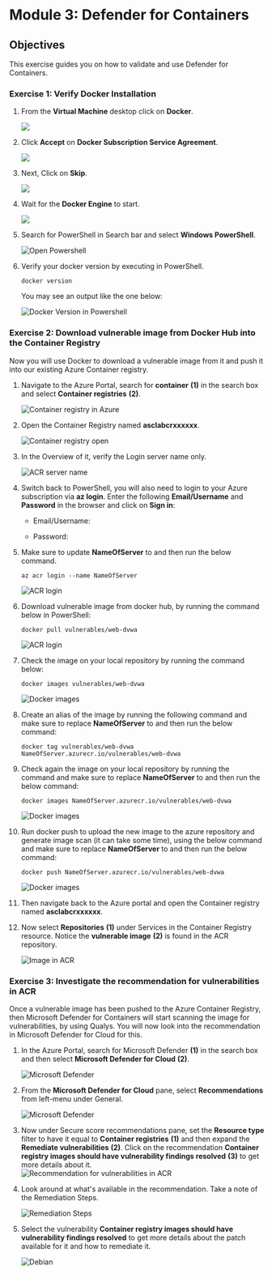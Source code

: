 # Module 3:   Defender for Containers

## Objectives
This exercise guides you on how to validate and use Defender for Containers.

### Exercise 1: Verify Docker Installation

1. From the **Virtual Machine** desktop click on **Docker**.
 
    ![](images/m2-img1.png)

2. Click **Accept** on **Docker Subscription Service Agreement**.

    ![](images/m2-img2.png)

3. Next, Click on **Skip**.

    ![](images/m2-img3.png)

4. Wait for the **Docker Engine** to start. 

    ![](images/m2-img4.png)
    
5. Search for PowerShell in Search bar and select **Windows PowerShell**.

   ![Open Powershell](images/open-powershell.png)

6. Verify your docker version by executing in PowerShell. 

   ```
   docker version
   ```

   You may see an output like the one below:

   ![Docker Version in Powershell](images/docker-version.png)


### Exercise 2: Download vulnerable image from Docker Hub into the Container Registry

Now you will use Docker to download a vulnerable image from it and push it into our existing Azure Container registry.

1. Navigate to the Azure Portal, search for **container** **(1)** in the search box and select **Container registries** **(2)**.

   ![Container registry in Azure](images/serach-cr.png)

2. Open the Container Registry named **asclabcrxxxxxx**.

   ![Container registry open](images/select-cr.png)

3. In the Overview of it, verify the Login server name only. 

   ![ACR server name](images/copy-crname.png)

4.	Switch back to PowerShell, you will also need to login to your Azure subscription via **az login**. Enter the following **Email/Username** and **Password** in the browser and click on **Sign in**:

      * Email/Username: **<inject key="AzureAdUserEmail" enableCopy="true"/>** 

      * Password: **<inject key="AzureAdUserPassword" enableCopy="true"/>**

5. Make sure to update **NameOfServer** to **<inject key="Container registry" enableCopy="true"/>** and then run the below command.
   
   ```
   az acr login --name NameOfServer
   ```
 
   ![ACR login](images/acr-login.png)

6. Download vulnerable image from docker hub, by running the command below in PowerShell:

   ```
   docker pull vulnerables/web-dvwa
   ```

   ![ACR login](images/docker-pull1.png)

7. Check the image on your local repository by running the command below:

   ```
   docker images vulnerables/web-dvwa
   ```

   ![Docker images](images/docker-pull2.png)

8. Create an alias of the image by running the following command and make sure to replace **NameOfServer** to **<inject key="Container registry" enableCopy="true"/>** and then run the below command:

   ```
   docker tag vulnerables/web-dvwa NameOfServer.azurecr.io/vulnerables/web-dvwa
   ```

9. Check again the image on your local repository by running the command and make sure to replace **NameOfServer** to **<inject key="Container registry" enableCopy="true"/>** and then run the below command:

   ```
   docker images NameOfServer.azurecr.io/vulnerables/web-dvwa
   ```

   ![Docker images](images/docker-image.png)


10. Run docker push to upload the new image to the azure repository and generate image scan (it can take some time), using the below command and make sure to replace **NameOfServer** to **<inject key="Container registry" enableCopy="true"/>** and then run the below command:

    ```
    docker push NameOfServer.azurecr.io/vulnerables/web-dvwa
    ```

    ![Docker images](images/docker-push.png)

11. Then navigate back to the Azure portal and open the Container registry named **asclabcrxxxxxx**.

12. Now select **Repositories** **(1)** under Services in the **<inject key="Container registry" enableCopy="false"/>** Container Registry resource. Notice the **vulnerable image** **(2)** is found in the ACR repository.

    ![Image in ACR](images/cr-repos.png)

### Exercise 3: Investigate the recommendation for vulnerabilities in ACR

Once a vulnerable image has been pushed to the Azure Container Registry, then Microsoft Defender for Containers will start scanning the image for vulnerabilities, by using Qualys. You will now look into the recommendation in Microsoft Defender for Cloud for this. 
 
1. In the Azure Portal, search for Microsoft Defender **(1)** in the search box and then select **Microsoft Defender for Cloud** **(2)**.

    ![Microsoft Defender](images/m2-ex3-step1.png)
   
2. From the **Microsoft Defender for Cloud** pane, select **Recommendations** from left-menu under General.

    ![Microsoft Defender](images/m2-ex3-step2.png)
 
3. Now under Secure score recommendations pane, set the **Resource type** filter to have it equal to **Container registries** **(1)** and then expand the **Remediate vulnerabilities** **(2)**. Click on the recommendation **Container registry images should have vulnerability findings resolved** **(3)** to get more details about it.  
   ![Recommendation for vulnerabilities in ACR](images/m2-ex3-step3.1.png)

4. Look around at what's available in the recommendation. Take a note of the Remediation Steps.

   ![Remediation Steps](images/m2-ex3-step4.png)
  
5. Select the vulnerability **Container registry images should have vulnerability findings resolved** to get more details about the patch available for it and how to remediate it.

   ![Debian](images/m2-ex3-step5.png)
 

